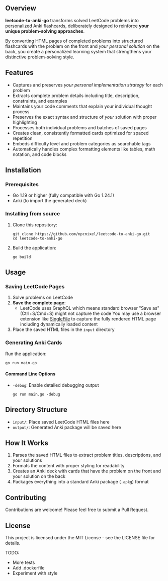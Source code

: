 ## Overview
**leetcode-to-anki-go** transforms solved LeetCode problems into personalized Anki flashcards, deliberately designed to reinforce **your unique problem-solving approaches**.

By converting HTML pages of completed problems into structured flashcards with the problem on the front and *your personal solution* on the back, you create a personalized learning system that strengthens your distinctive problem-solving style.

## Features

- Captures and preserves *your personal implementation strategy* for each problem
- Extracts complete problem details including title, description, constraints, and examples
- Maintains your code comments that explain your individual thought process
- Preserves the exact syntax and structure of *your* solution with proper highlighting
- Processes both individual problems and batches of saved pages
- Creates clean, consistently formatted cards optimized for spaced repetition
- Embeds difficulty level and problem categories as searchable tags
- Automatically handles complex formatting elements like tables, math notation, and code blocks

## Installation

### Prerequisites

- Go 1.19 or higher (fully compatible with Go 1.24.1)
- Anki (to import the generated deck)

### Installing from source

1. Clone this repository:
   ```
   git clone https://github.com/npcnixel/leetcode-to-anki-go.git
   cd leetcode-to-anki-go
   ```

2. Build the application:
   ```
   go build
   ```

## Usage

### Saving LeetCode Pages

1. Solve problems on LeetCode
2. **Save the complete page**: 
   - LeetCode uses GraphQL which means standard browser "Save as" (Ctrl+S/Cmd+S) might not capture the code
   You may use a browser extension like [SingleFile](https://chromewebstore.google.com/detail/singlefile/mpiodijhokgodhhofbcjdecpffjipkle) to capture the fully rendered HTML page including dynamically loaded content
3. Place the saved HTML files in the `input` directory

### Generating Anki Cards

Run the application:

```
go run main.go
```

#### Command Line Options

- `-debug`: Enable detailed debugging output
  ```
  go run main.go -debug
  ```

## Directory Structure

- `input/`: Place saved LeetCode HTML files here
- `output/`: Generated Anki package will be saved here

## How It Works

1. Parses the saved HTML files to extract problem titles, descriptions, and your solutions
2. Formats the content with proper styling for readability
3. Creates an Anki deck with cards that have the problem on the front and your solution on the back
4. Packages everything into a standard Anki package (`.apkg`) format

## Contributing

Contributions are welcome! Please feel free to submit a Pull Request.

## License

This project is licensed under the MIT License - see the LICENSE file for details.

TODO:
* More tests
* Add .dockerfile
* Experiment with style
